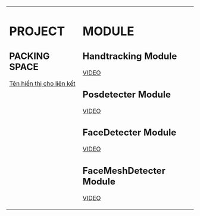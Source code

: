 <table>
  <tr>
    <td valign="top">
      <h1>PROJECT</h1>
      <h2>PACKING SPACE</h2>
      <p>
        <a href="D:\Computer-Vision\Results\ParkingSpaces.gif">Tên hiển thị cho liên kết</a>
      </p>
    </td>
    <td valign="top">
      <h1>MODULE</h1>
      <h2>Handtracking Module</h2>
      <p>
        <a href="D:\Computer-Vision\Results\HandTrackingModule.gif">VIDEO</a>
      </p>
      <h2>Posdetecter Module</h2>
      <p>
        <a href="D:\Computer-Vision\Results\PoseDetecterModule.gif">VIDEO</a>
      </p>
      <h2>FaceDetecter Module</h2>
      <p>
        <a href="D:\Computer-Vision\Results\FaceDetecterModule.gif">VIDEO</a>
      </p>
      <h2>FaceMeshDetecter Module</h2>
      <p>
        <a href="D:\Computer-Vision\Results\FaceMeshDetecterModule.gif">VIDEO</a>
      </p>
    </td>
  </tr>
</table>
